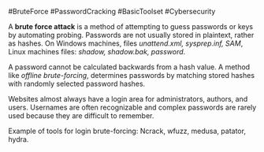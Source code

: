 #BruteForce #PasswordCracking #BasicToolset #Cybersecurity 

A **brute force attack** is a method of attempting to guess passwords or keys by automating probing. Passwords are not usually stored in plaintext, rather as hashes. On Windows machines, files *unattend.xml, sysprep.inf, SAM*, Linux machines files: *shadow, shadow.bak, password*.  

A password cannot be calculated backwards from a hash value. A method like *offline brute-forcing*, determines passwords by matching stored hashes with randomly selected password hashes. 

Websites almost always have a login area for administrators, authors, and users. Usernames are often recognizable and complex passwords are rarely used because they are difficult to remember. 

Example of tools for login brute-forcing: Ncrack, wfuzz, medusa, patator, hydra. 